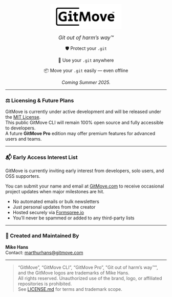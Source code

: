 <p align="center">
  <img src="./GitMove_TM_White_Back.png" alt="GitMove™ Logo" width="220"/>
</p>

<p align="center">
  <span style="font-size:115%; font-style:italic;">Git out of harm’s way™</span>
</p>

<div align="center">
  <p>🛡️ Protect your <code>.git</code></p>
  <p>🚚 Use your <code>.git</code> anywhere</p>
  <p>📦 Move your <code>.git</code> easily — even offline</p>
</div>


<p align="center">
  <em>Coming Summer 2025.</em>
</p>

---

### ⚖️ Licensing & Future Plans

GitMove is currently under active development and will be released under the [MIT License](./LICENSE.md).  
This public GitMove CLI will remain 100% open source and fully accessible to developers.  
A future **GitMove Pro** edition may offer premium features for advanced users and teams.

---

### 📬 Early Access Interest List

GitMove is currently inviting early interest from developers, solo users, and OSS supporters.

You can submit your name and email at [GitMove.com](https://gitmove.com) to receive occasional project updates when major milestones are hit.

- No automated emails or bulk newsletters  
- Just personal updates from the creator  
- Hosted securely via [Formspree.io](https://formspree.io)  
- You’ll never be spammed or added to any third-party lists

---

### 👤 Created and Maintained By

**Mike Hans**  
Contact: [marthurhans@gitmove.com](mailto:marthurhans@gitmove.com)

---

> “GitMove”, “GitMove CLI”, “GitMove Pro”, "Git out of harm’s way™", and the GitMove logos are trademarks of Mike Hans.  
> All rights reserved. Unauthorized use of the brand, logo, or affiliated repositories is prohibited.  
> See [LICENSE.md](./LICENSE.md) for terms and trademark scope.



